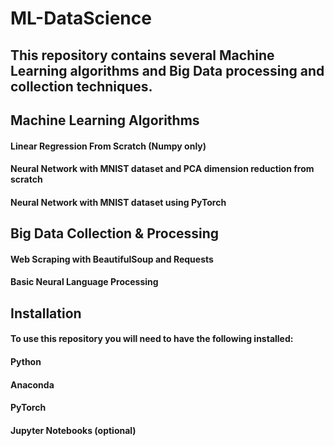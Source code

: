 # ML-DataScience

## This repository contains several Machine Learning algorithms and Big Data processing and collection techniques.

## Machine Learning Algorithms 
#### Linear Regression From Scratch (Numpy only)
#### Neural Network with MNIST dataset and PCA dimension reduction from scratch
#### Neural Network with MNIST dataset using PyTorch

## Big Data Collection & Processing
#### Web Scraping with BeautifulSoup and Requests
#### Basic Neural Language Processing

## Installation
#### To use this repository you will need to have the following installed:
#### Python
#### Anaconda
#### PyTorch
#### Jupyter Notebooks (optional)

